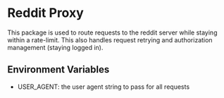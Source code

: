 # Reddit Proxy

This package is used to route requests to the reddit server while staying
within a rate-limit. This also handles request retrying and authorization
management (staying logged in).

## Environment Variables

- USER_AGENT: the user agent string to pass for all requests
